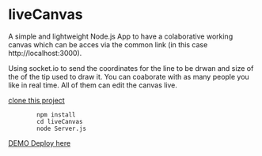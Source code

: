 # liveCanvas
A simple and lightweight Node.js App to have a colaborative working canvas which can be acces via the common link (in this case http://localhost:3000).

Using socket.io to send the coordinates for the line to be drwan and size of the of the tip used to draw it.
You can coaborate with as many people you like in real time.
All of them can edit the canvas live.

[clone this project](git@github.com:Aanandmayi/liveCanvas.git/)


```
        npm install
        cd liveCanvas
        node Server.js
```
[DEMO Deploy here](https://relatime-draw-board.onrender.com/)
